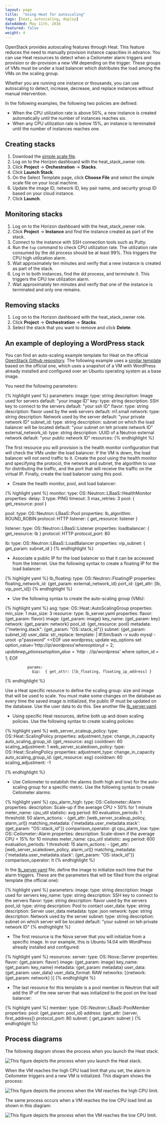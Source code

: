 ```yaml
---
layout: page
title:  "Using Heat for autoscaling"
tags: [heat, autoscaling, deploy]
dateAdded: May 11th, 2016
featured: false
weight: 4
---
```


OpenStack provides autoscaling features through Heat. This feature reduces the need to manually provision instance capacities in advance. You can use Heat resources to detect when a Ceilometer alarm triggers and provision or de-provision a new VM depending on the trigger. These groups of VMs must be under a load balancer which distributes the load among the VMs on the scaling group.

Whether you are running one instance or thousands, you can use autoscaling to detect, increase, decrease, and replace instances without manual intervention.

In the following examples, the following two policies are defined:

* When the CPU utilization rate is above 50%, a new instance is created automatically until the number of instances reaches six.
* When any CPU utilization rate is below 15%, an instance is terminated until the number of instances reaches one.

## Creating stacks
1. Download the [simple scale file](../simplescale.yaml).
2. Log on to the Horizon dashboard with the heat_stack_owner role.
3. Click **Project** -> **Orchestration** -> **Stacks**.
4. Click **Launch Stack**.
5. On the Select Template page, click **Choose File** and select the simple scale file on your local machine.
6. Update the image ID, network ID, key pair name, and security group ID based on your cloud instance.
7. Click **Launch**.

## Monitoring stacks
1. Log on to the Horizon dashboard with the heat_stack_owner role.
1. Click **Project** -> **Instance** and find the instance created as part of the stack.
1. Connect to the instance with SSH connection tools such as Putty.
1. Run the `top` command to check CPU utilization rate. The utilization rate consumed by the dd process should be at least 99%. This triggers the CPU high utilization alarm.
1. Wait approximately ten minutes and verify that a new instance is created as part of the stack.
1. Log in to both instances, find the dd process, and terminate it. This triggers the CPU low utilization alarm.
1. Wait approximately ten minutes and verify that one of the instance is terminated and only one remains.

## Removing stacks
1. Log on to the Horizon dashboard with the heat_stack_owner role.
1. Click **Project** -> **Orchestration** -> **Stacks**.
1. Select the stack that you want to remove and click **Delete**.

## An example of deploying a WordPress stack

You can find an auto-scaling example template for Heat on the official [OpenStack Github repository](https://github.com/openstack/heat-templates/tree/master/hot). 
The following example uses a [similar template](../autobalance_autoscaling.yaml) based on the official one, which uses a snapshot of a VM with WordPress already installed and configured over an Ubuntu operating system as a base image.

You need the following parameters:

{% highlight yaml %}
parameters:
  image:
    type: string
    description: Image used for servers
    default: "your image ID"
  key:
    type: string
    description: SSH key to connect to the servers
    default:  "your ssh ID"
  flavor:
    type: string
    description: flavor used by the web servers
    default: m1.small
  network:
    type: string
    description: Network used by the server
    default:  "your private network ID"
  subnet_id:
    type: string
    description: subnet on which the load balancer will be located
    default:  "your subnet on teh private network ID"
  external_network_id:
    type: string
    description: UUID of a Neutron external network
    default:  "your public network ID"
resources:
{% endhighlight %}

The first resource you will provision is the health monitor configuration that will check the VMs under the load balancer. If the VM is down, the load balancer will not send traffic to it. Create the pool using the health monitor and specifying the protocol, the network and subnet, the algorithm to use for distributing the traffic, and the port that will receive the traffic on the virtual IP. Finally, create the load balancer using this pool.

* Create the health monitor, pool, and load balancer:
	
{% highlight yaml %}
monitor:
  type: OS::Neutron::LBaaS::HealthMonitor
  properties:
    delay: 3
    type: PING
    timeout: 3
    max_retries: 3
    pool: { get_resource: pool }

pool:
  type: OS::Neutron::LBaaS::Pool
  properties:
    lb_algorithm: ROUND_ROBIN
    protocol: HTTP
    listener: { get_resource: listener }

listener:
  type: OS::Neutron::LBaaS::Listener
  properties:
    loadbalancer: { get_resource: lb }
    protocol: HTTP
    protocol_port: 80

lb:
  type: OS::Neutron::LBaaS::LoadBalancer
  properties:
    vip_subnet: { get_param:  subnet_id }
{% endhighlight %}

* Associate a public IP for the load balancer so that it can be accessed from the Internet. Use the following syntax to create a floating IP for the load balancer:

{% highlight yaml %}
lb_floating:
  type: OS::Neutron::FloatingIP
  properties:
    floating_network_id: {get_param: external_network_id}
    port_id: {get_attr: [lb, vip_port_id]}
{% endhighlight %}

* Use the following syntax to create the auto-scaling group (VMs):

{% highlight yaml %}
asg:
    type: OS::Heat::AutoScalingGroup
    properties:
      min_size: 1
      max_size: 3
      resource:
        type: lb_server.yaml
        properties:
          flavor: {get_param: flavor}
          image: {get_param: image}
          key_name: {get_param: key}
          network: {get_param: network}
          pool_id: {get_resource: pool}
          metadata: {"metering.stack": {get_param: "OS::stack_id"}}
          subnet: {get_param:  subnet_id}
          user_data:
            str_replace:
              template: |
                #!/bin/bash -v
                sudo mysql -uroot -p"password" <<EOF
                use wordpress;
                update wp_options set option_value='http://$ip/wordpress' where option_id = 2;
                update wp_options set option_value='http://$ip/wordpress' where option_id = 1;
                EOF

              params:
                $ip:  { get_attr: [lb_floating, floating_ip_address] }		
{% endhighlight %}

Use a Heat specific resource to define the scaling group: size and image that will be used to scale. You must make some changes on the database as every time the saved image is initialized, the public IP must be updated on the database. Use the user data to do this. See another file [lb_server.yaml](../lb_server.yaml).

* Using specific Heat resources, define both up and down scaling policies. Use the following syntax to create scaling policies:

{% highlight yaml %}
web_server_scaleup_policy:
    type: OS::Heat::ScalingPolicy
    properties:
      adjustment_type: change_in_capacity
      auto_scaling_group_id: {get_resource: asg}
      cooldown: 60
      scaling_adjustment: 1
web_server_scaledown_policy:
    type: OS::Heat::ScalingPolicy
    properties:
      adjustment_type: change_in_capacity
      auto_scaling_group_id: {get_resource: asg}
      cooldown: 60
      scaling_adjustment: -1

{% endhighlight %}

* Use Ceilometer to establish the alarms (both high and low) for the auto-scaling group for a specific metric. Use the following syntax to create Ceilometer alarms:

{% highlight yaml %}
 cpu_alarm_high:
    type: OS::Ceilometer::Alarm
    properties:
      description: Scale-up if the average CPU > 50% for 1 minute
      meter_name: cpu_util
      statistic: avg
      period: 60
      evaluation_periods: 1
      threshold: 50
      alarm_actions:
        - {get_attr: [web_server_scaleup_policy, alarm_url]}
      matching_metadata: {'metadata.user_metadata.stack': {get_param: "OS::stack_id"}}
      comparison_operator: gt
  cpu_alarm_low:
    type: OS::Ceilometer::Alarm
    properties:
      description: Scale-down if the average CPU < 15% for 10 minutes
      meter_name: cpu_util
      statistic: avg
      period: 600
      evaluation_periods: 1
      threshold: 15
      alarm_actions:
        - {get_attr: [web_server_scaledown_policy, alarm_url]}
      matching_metadata: {'metadata.user_metadata.stack': {get_param: "OS::stack_id"}}
      comparison_operator: lt
{% endhighlight %}


In the [lb_server.yaml](../lb_server.yaml) file, define the image to initialize each time that the alarm triggers. These are the parameters that will be filled from the original template (the official one):

{% highlight yaml %}
parameters:
  image:
    type: string
    description: Image used for servers
  key_name:
    type: string
    description: SSH key to connect to the servers
  flavor:
    type: string
    description: flavor used by the servers
  pool_id:
    type: string
    description: Pool to contact
  user_data:
    type: string
    description: Server user_data
  metadata:
    type: json
  network:
    type: string
    description: Network used by the server
  subnet:
    type: string
    description: subnet on which server will be located
    default:  "your subnet on teh private network ID"
{% endhighlight %}

* The first resource is the Nova server that you will initialize from a specific image. In our example, this is Ubuntu 14.04 with WordPress already installed and configured:

{% highlight yaml %}
resources:
  server:
    type: OS::Nova::Server
    properties:
      flavor: {get_param: flavor}
      image: {get_param: image}
      key_name: {get_param: key_name}
      metadata: {get_param: metadata}
      user_data: {get_param: user_data}
      user_data_format: RAW
      networks: [{network: {get_param: network} }]
{% endhighlight %}

* The last resource for this template is a pool member in Neutron that will add the IP of the new server that was initialized to the pool on the load balancer:

{% highlight yaml %}
member:
    type: OS::Neutron::LBaaS::PoolMember
    properties:
      pool: {get_param: pool_id}
      address: {get_attr: [server, first_address]}
      protocol_port: 80
      subnet: { get_param: subnet }
{% endhighlight %}
	
## Process diagrams
The following diagram shows the process when you launch the Heat stack:

![This figure depicts the process when you launch the Heat stack.]({{site.baseurl}}/img/auto-scale_1.jpg)

When the VM reaches the high CPU load limit that you set, the alarm in Ceilometer triggers and a new VM is initialized. This diagram shows the process:

![This figure depicts the process when the VM reaches the high CPU limit.]({{site.baseurl}}/img/auto-scale_2.jpg)

The same process occurs when a VM reaches the low CPU load limit as shown in this diagram:

![This figure depicts the process when the VM reaches the low CPU limit.]({{site.baseurl}}/img/auto-scale_3.jpg)
